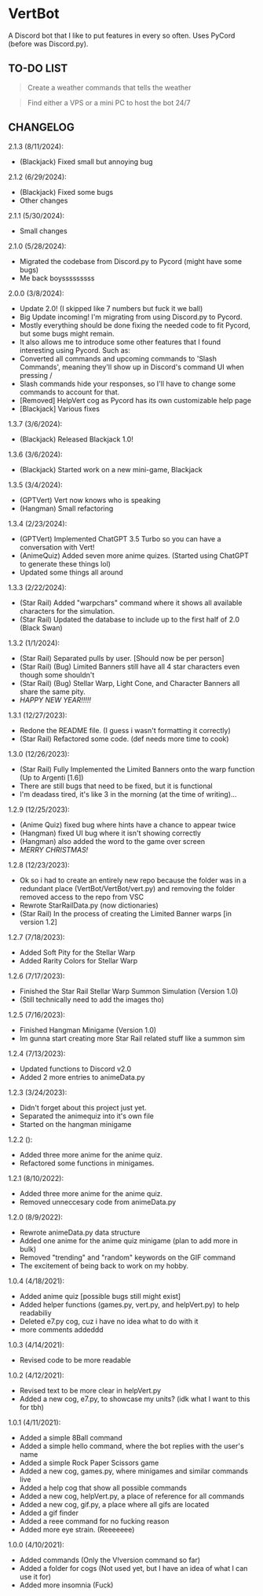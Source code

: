 # VertBot

A Discord bot that I like to put features in every so often. Uses PyCord (before was Discord.py).

## TO-DO LIST  

> Create a weather commands that tells the weather

> Find either a VPS or a mini PC to host the bot 24/7

## CHANGELOG  

2.1.3 (8/11/2024):
* (Blackjack) Fixed small but annoying bug

2.1.2 (6/29/2024):
* (Blackjack) Fixed some bugs
* Other changes

2.1.1 (5/30/2024): 
* Small changes

2.1.0 (5/28/2024):
* Migrated the codebase from Discord.py to Pycord (might have some bugs)  
* Me back boysssssssss  
 
2.0.0 (3/8/2024):
* Update 2.0! (I skipped like 7 numbers but fuck it we ball)
* Big Update incoming! I'm migrating from using Discord.py to Pycord.
* Mostly everything should be done fixing the needed code to fit Pycord, but some bugs might remain.
* It also allows me to introduce some other features that I found interesting using Pycord. Such as:
* Converted all commands and upcoming commands to 'Slash Commands', meaning they'll show up in Discord's command UI when pressing /
* Slash commands hide your responses, so I'll have to change some commands to account for that.
* [Removed] HelpVert cog as Pycord has its own customizable help page
* [Blackjack] Various fixes

1.3.7 (3/6/2024):
* (Blackjack) Released Blackjack 1.0!

1.3.6 (3/6/2024):
* (Blackjack) Started work on a new mini-game, Blackjack

1.3.5 (3/4/2024): 
* (GPTVert) Vert now knows who is speaking
* (Hangman) Small refactoring

1.3.4 (2/23/2024):

* (GPTVert) Implemented ChatGPT 3.5 Turbo so you can have a conversation with Vert!
* (AnimeQuiz) Added seven more anime quizes. (Started using ChatGPT to generate these things lol)
* Updated some things all around

1.3.3 (2/22/2024):

* (Star Rail) Added "warpchars" command where it shows all available characters for the simulation.
* (Star Rail) Updated the database to include up to the first half of 2.0 (Black Swan)

1.3.2 (1/1/2024):

* (Star Rail) Separated pulls by user. [Should now be per person]
* (Star Rail) (Bug) Limited Banners still have all 4 star characters even though some shouldn't
* (Star Rail) (Bug) Stellar Warp, Light Cone, and Character Banners all share the same pity.
* *HAPPY NEW YEAR!!!!!*

1.3.1 (12/27/2023):

* Redone the README file. (I guess i wasn't formatting it correctly)  
* (Star Rail) Refactored some code. (def needs more time to cook)  

1.3.0 (12/26/2023):  

* (Star Rail) Fully Implemented the Limited Banners onto the warp function (Up to Argenti [1.6])
* There are still bugs that need to be fixed, but it is functional  
* I'm deadass tired, it's like 3 in the morning (at the time of writing)...  

1.2.9 (12/25/2023):  

* (Anime Quiz) fixed bug where hints have a chance to appear twice  
* (Hangman) fixed UI bug where it isn't showing correctly  
* (Hangman) also added the word to the game over screen
* *MERRY CHRISTMAS!*

1.2.8 (12/23/2023):  

* Ok so i had to create an entirely new repo because the folder was in a redundant place (VertBot/VertBot/vert.py) and removing the folder removed access to the repo from VSC  
* Rewrote StarRailData.py (now dictionaries)  
* (Star Rail) In the process of creating the Limited Banner warps [in version 1.2]

1.2.7 (7/18/2023):  

* Added Soft Pity for the Stellar Warp  
* Added Rarity Colors for Stellar Warp  

1.2.6 (7/17/2023):  

* Finished the Star Rail Stellar Warp Summon Simulation (Version 1.0)  
* (Still technically need to add the images tho)  

1.2.5 (7/16/2023):  

* Finished Hangman Minigame (Version 1.0)  
* Im gunna start creating more Star Rail related stuff like a summon sim  

1.2.4 (7/13/2023):  

* Updated functions to Discord v2.0  
* Added 2 more entries to animeData.py  

1.2.3 (3/24/2023):  

* Didn't forget about this project just yet.  
* Separated the animequiz into it's own file  
* Started on the hangman minigame  

1.2.2 ():  

* Added three more anime for the anime quiz.  
* Refactored some functions in minigames.  

1.2.1 (8/10/2022):  

* Added three more anime for the anime quiz.  
* Removed unneccesary code from animeData.py  

1.2.0 (8/9/2022):  

* Rewrote animeData.py data structure  
* Added one anime for the anime quiz minigame (plan to add more in bulk)  
* Removed "trending" and "random" keywords on the GIF command  
* The excitement of being back to work on my hobby.  

1.0.4 (4/18/2021):  

* Added anime quiz [possible bugs still might exist]
* Added helper functions (games.py, vert.py, and helpVert.py) to help readabiliy  
* Deleted e7.py cog, cuz i have no idea what to do with it  
* more comments addeddd  

1.0.3 (4/14/2021):  

* Revised code to be more readable  

1.0.2 (4/12/2021):  

* Revised text to be more clear in helpVert.py  
* Added a new cog, e7.py, to showcase my units? (idk what I want to this for tbh)  

1.0.1 (4/11/2021):

* Added a simple 8Ball command
* Added a simple hello command, where the bot replies with the user's name  
* Added a simple Rock Paper Scissors game  
* Added a new cog, games.py, where minigames and similar commands live  
* Added a help cog that show all possible commands  
* Added a new cog, helpVert.py, a place of reference for all commands  
* Added a new cog, gif.py, a place where all gifs are located  
* Added a gif finder
* Added a reee command for no fucking reason  
* Added more eye strain. (Reeeeeee)

1.0.0 (4/10/2021):  

* Added commands (Only the V!version command so far)  
* Added a folder for cogs (Not used yet, but I have an idea of what I can use it for)  
* Added more insomnia (Fuck)
